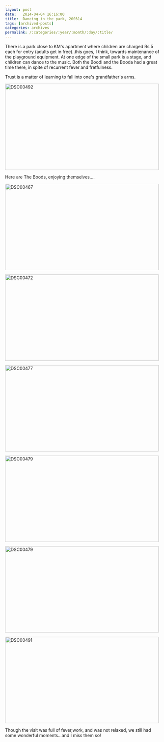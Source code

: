 ```yaml
---
layout: post
date:	2014-04-04 16:16:00
title:  Dancing in the park, 200314
tags: [archived-posts]
categories: archives
permalink: /:categories/:year/:month/:day/:title/
---
```

There is a park close to KM's apartment where children are charged Rs.5 each for entry (adults get in free)..this goes, I think, towards maintenance of the playground equipment. At one edge of the small park is a stage, and children can dance to the music. Both the Boodi and the Booda had a great time there, in spite of recurrent fever and fretfulness.

Trust is a matter of learning to fall into one's grandfather's arms.

 <a href="https://www.flickr.com/photos/86494503@N00/13620138055" title="DSC00492 by mohandep, on Flickr"><img src="https://farm6.staticflickr.com/5318/13620138055_7baba746cb.jpg" width="500" height="281" alt="DSC00492"></a>

Here are The Boods, enjoying themselves....

<a href="https://www.flickr.com/photos/86494503@N00/13620475864" title="DSC00467 by mohandep, on Flickr"><img src="https://farm8.staticflickr.com/7428/13620475864_73f8e0d4a4.jpg" width="500" height="281" alt="DSC00467"></a>


<a href="https://www.flickr.com/photos/86494503@N00/13620118735" title="DSC00472 by mohandep, on Flickr"><img src="https://farm8.staticflickr.com/7302/13620118735_04dba214bf.jpg" width="500" height="281" alt="DSC00472"></a>

<a href="https://www.flickr.com/photos/86494503@N00/13620484134" title="DSC00477 by mohandep, on Flickr"><img src="https://farm3.staticflickr.com/2906/13620484134_59dbf53847.jpg" width="500" height="281" alt="DSC00477"></a>


<a href="https://www.flickr.com/photos/86494503@N00/13620487814" title="DSC00479 by mohandep, on Flickr"><img src="https://farm4.staticflickr.com/3826/13620487814_c9e11da077.jpg" width="500" height="281" alt="DSC00479"></a>

<a href="https://www.flickr.com/photos/86494503@N00/13620487814" title="DSC00479 by mohandep, on Flickr"><img src="https://farm4.staticflickr.com/3826/13620487814_c9e11da077.jpg" width="500" height="281" alt="DSC00479"></a>


<a href="https://www.flickr.com/photos/86494503@N00/13620157353" title="DSC00491 by mohandep, on Flickr"><img src="https://farm4.staticflickr.com/3697/13620157353_499fdb29a2.jpg" width="500" height="281" alt="DSC00491"></a>

Though the visit was full of fever,work, and was not relaxed, we still had some wonderful moments...and I miss them so!
